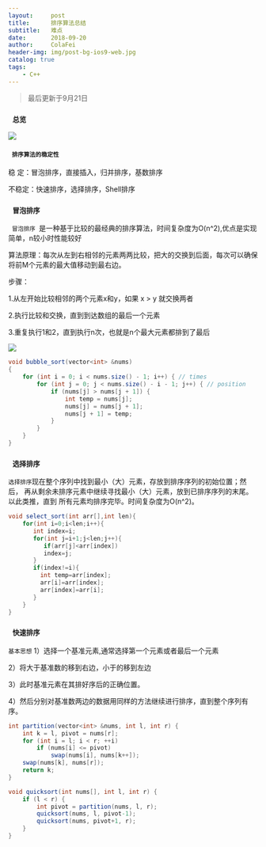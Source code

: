 ```yaml
---
layout:     post
title:      排序算法总结
subtitle:   难点
date:       2018-09-20
author:     ColaFei
header-img: img/post-bg-ios9-web.jpg
catalog: true
tags:
    - C++
---
```


>最后更新于9月21日

### ```  总览  ```
![](https://upload-images.jianshu.io/upload_images/13880974-e8478fc4dfd45e38.png?imageMogr2/auto-orient/strip%7CimageView2/2/w/1240)

#### ```  排序算法的稳定性  ```

稳  定：冒泡排序，直接插入，归并排序，基数排序

不稳定：快速排序，选择排序，Shell排序

### ```  冒泡排序  ```
```  冒泡排序  ```是一种基于比较的最经典的排序算法，时间复杂度为O(n^2),优点是实现简单，n较小时性能较好

算法原理：每次从左到右相邻的元素两两比较，把大的交换到后面，每次可以确保将前M个元素的最大值移动到最右边。

步骤：

1.从左开始比较相邻的两个元素x和y，如果 x > y 就交换两者

2.执行比较和交换，直到到达数组的最后一个元素

3.重复执行1和2，直到执行n次，也就是n个最大元素都排到了最后

![](https://upload-images.jianshu.io/upload_images/13880974-498b7c757cf8ebb3.png?imageMogr2/auto-orient/strip%7CimageView2/2/w/1240)

```c#
void bubble_sort(vector<int> &nums)
{
    for (int i = 0; i < nums.size() - 1; i++) { // times
        for (int j = 0; j < nums.size() - i - 1; j++) { // position
            if (nums[j] > nums[j + 1]) {
                int temp = nums[j];
                nums[j] = nums[j + 1];
                nums[j + 1] = temp;
            }
        }
    }
}

```

### ```  选择排序  ```
     
``` 选择排序 ```现在整个序列中找到最小（大）元素，存放到排序序列的初始位置；然后，
再从剩余未排序元素中继续寻找最小（大）元素，放到已排序序列的末尾。以此类推，直到
所有元素均排序完毕。时间复杂度为O(n^2)。
	
```c#	
void select_sort(int arr[],int len){
    for(int i=0;i<len;i++){
	   int index=i;
	   for(int j=i+1;j<len;j++){
	      if(arr[j]<arr[index])
		  index=j;
	   }
	   if(index!=i){
	     int temp=arr[index];
	     arr[i]=arr[index];
	     arr[index]=arr[i];
	   }
	}
}
```
	
### ```  快速排序  ```

``` 基本思想 ```
1）选择一个基准元素,通常选择第一个元素或者最后一个元素

2）将大于基准数的移到右边，小于的移到左边

3）此时基准元素在其排好序后的正确位置。

4）然后分别对基准数两边的数据用同样的方法继续进行排序，直到整个序列有序。


```c#	
int partition(vector<int> &nums, int l, int r) {
    int k = l, pivot = nums[r];
    for (int i = l; i < r; ++i)
        if (nums[i] <= pivot) 
            swap(nums[i], nums[k++]);
    swap(nums[k], nums[r]);
    return k;
}

void quicksort(int nums[], int l, int r) {
    if (l < r) {
        int pivot = partition(nums, l, r);
        quicksort(nums, l, pivot-1);
        quicksort(nums, pivot+1, r);
    }
}

```

	
